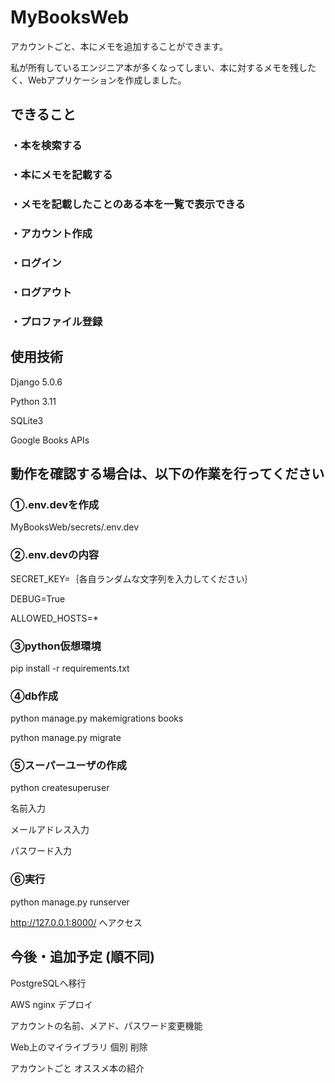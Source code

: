 # MyBooksWeb

アカウントごと、本にメモを追加することができます。

私が所有しているエンジニア本が多くなってしまい、本に対するメモを残したく、Webアプリケーションを作成しました。

## できること

### ・本を検索する

### ・本にメモを記載する

### ・メモを記載したことのある本を一覧で表示できる

### ・アカウント作成

### ・ログイン

### ・ログアウト

### ・プロファイル登録




## 使用技術

Django 5.0.6

Python 3.11

SQLite3

Google Books APIs



## 動作を確認する場合は、以下の作業を行ってください


### ①.env.devを作成

MyBooksWeb/secrets/.env.dev

### ②.env.devの内容

SECRET_KEY=｛各自ランダムな文字列を入力してください｝

DEBUG=True

ALLOWED_HOSTS=*

### ③python仮想環境


pip install -r requirements.txt


### ④db作成


python manage.py makemigrations books

python manage.py migrate


### ⑤スーパーユーザの作成


python createsuperuser


名前入力

メールアドレス入力

パスワード入力

### ⑥実行


python manage.py runserver


http://127.0.0.1:8000/ へアクセス




## 今後・追加予定 (順不同)

PostgreSQLへ移行

AWS nginx デプロイ

アカウントの名前、メアド、パスワード変更機能

Web上のマイライブラリ 個別 削除

アカウントごと オススメ本の紹介

